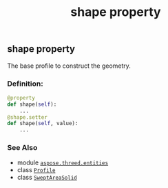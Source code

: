 ﻿---
title: shape property
second_title: Aspose.3D for Python via .NET API References
description: 
type: docs
weight: 180
url: /python-net/aspose.threed.entities/sweptareasolid/shape/
is_root: false
---

## shape property


The base profile to construct the geometry.
### Definition:
```python
@property
def shape(self):
    ...
@shape.setter
def shape(self, value):
    ...
```

### See Also
* module [`aspose.threed.entities`](../../)
* class [`Profile`](/3d/python-net/aspose.threed.profiles/profile)
* class [`SweptAreaSolid`](/3d/python-net/aspose.threed.entities/sweptareasolid)
